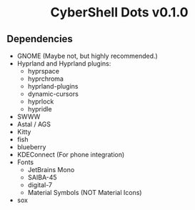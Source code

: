 <div align="center">
  <h1>CyberShell Dots v0.1.0</h1>
  <h3></h3>
</div>

## Dependencies

- GNOME (Maybe not, but highly recommended.)
- Hyprland and Hyprland plugins:
  - hyprspace
  - hyprchroma
  - hyprland-plugins
  - dynamic-cursors
  - hyprlock
  - hypridle
- SWWW
- Astal / AGS
- Kitty
- fish
- blueberry
- KDEConnect (For phone integration)
- Fonts
  - JetBrains Mono
  - SAIBA-45
  - digital-7
  - Material Symbols (NOT Material Icons)
- sox
